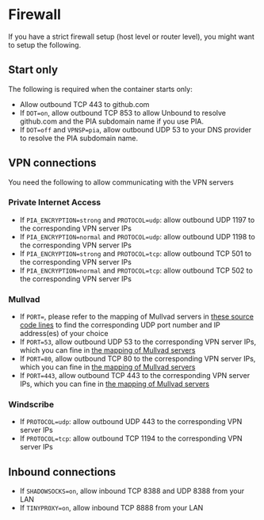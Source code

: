 # Firewall

If you have a strict firewall setup (host level or router level), you might want to setup the following.

## Start only

The following is required when the container starts only:

- Allow outbound TCP 443 to github.com
- If `DOT=on`, allow outbound TCP 853 to allow Unbound to resolve github.com and the PIA subdomain name if you use PIA.
- If `DOT=off` and `VPNSP=pia`, allow outbound UDP 53 to your DNS provider to resolve the PIA subdomain name.

## VPN connections

You need the following to allow communicating with the VPN servers

### Private Internet Access

- If `PIA_ENCRYPTION=strong` and `PROTOCOL=udp`: allow outbound UDP 1197 to the corresponding VPN server IPs
- If `PIA_ENCRYPTION=normal` and `PROTOCOL=udp`: allow outbound UDP 1198 to the corresponding VPN server IPs
- If `PIA_ENCRYPTION=strong` and `PROTOCOL=tcp`: allow outbound TCP 501 to the corresponding VPN server IPs
- If `PIA_ENCRYPTION=normal` and `PROTOCOL=tcp`: allow outbound TCP 502 to the corresponding VPN server IPs

### Mullvad

- If `PORT=`, please refer to the mapping of Mullvad servers in [these source code lines](../internal/constants/mullvad.go#L64-L667) to find the corresponding UDP port number and IP address(es) of your choice
- If `PORT=53`, allow outbound UDP 53 to the corresponding VPN server IPs, which you can fine in [the mapping of Mullvad servers](../internal/constants/mullvad.go#L64-L667)
- If `PORT=80`, allow outbound TCP 80 to the corresponding VPN server IPs, which you can fine in [the mapping of Mullvad servers](../internal/constants/mullvad.go#L64-L667)
- If `PORT=443`, allow outbound TCP 443 to the corresponding VPN server IPs, which you can fine in [the mapping of Mullvad servers](../internal/constants/mullvad.go#L64-L667)

### Windscribe

- If `PROTOCOL=udp`: allow outbound UDP 443 to the corresponding VPN server IPs
- If `PROTOCOL=tcp`: allow outbound TCP 1194 to the corresponding VPN server IPs

## Inbound connections

- If `SHADOWSOCKS=on`, allow inbound TCP 8388 and UDP 8388 from your LAN
- If `TINYPROXY=on`, allow inbound TCP 8888 from your LAN
